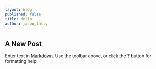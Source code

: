 ```yaml
---
layout: blog
published: false
title: Hello
author: jason_lally
---
```


## A New Post

Enter text in [Markdown](http://daringfireball.net/projects/markdown/). Use the toolbar above, or click the **?** button for formatting help.

